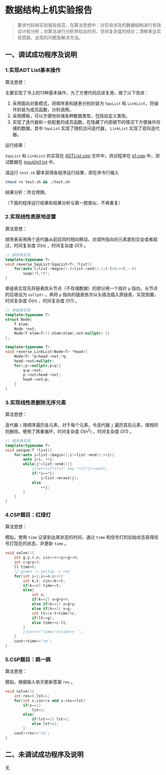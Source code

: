 # 数据结构上机实验报告

> 要求代码和实验报告规范，在算法思想中：对实验涉及的数据结构进行有效设计和分析；对算法进行分析并给出时间、空间复杂度的结论；清晰表达实验思路、出现的问题及解决方法。

## 一、调试成功程序及说明

### 1.实现ADT List基本操作

算法思想：

主要实现了书上的13种基本操作，为了方便代码后续复用，做了以下改进：

1. 采用面向对象模式，将顺序表和链表分别封装为 `SquList` 和 `LinkList`，将操作封装为成员函数，分别调用。
2. 采用模板，可以方便地存储各种数据类型，包括自定义类型。
3. 实现了迭代器和一些配套的成员函数，在隐藏了内部细节的情况下方便操作存储的数据。其中 `SquList` 实现了随机访问迭代器， `LinkList` 实现了双向迭代器。

运行结果：

`SquList` 和 `LinkList` 的实现在 [ADTList.cpp](./ADTList.cpp) 文件中，测试程序在 [p1.cpp](./p1.cpp) 中，测试数据在 [input/in1.txt](./input/in1.txt) 中。

请运行 `test.sh` 脚本获得各程序运行结果，即在命令行输入

```bash
chmod +x test.sh && ./test.sh
```

结果分析：符合预期。

（下面的程序运行结果和结果分析与第一题类似，不再重复）

### 2.实现线性表原地逆置

算法思想：

顺序表采用两个迭代器从前后同时相向移动，对调所指向的元素直到交会或者超过，时间复杂度 $O(n)$ ，时间复杂度 $O(1)$ 。
```cpp
// 顺序表实现
template<typename T>
void reverse_SquList(SquList<T> *list){
    for(auto l=list->begin(),r=list->end()-1;r-l>0;++l,--r)
        swap(*l,*r);
}
```

单链表实现先将链表除头节点（不存储数据）的部分用一个指针 `p` 指向，头节点的后继设为 `nullptr` 。再将 `p` 指向的链表依次以头插法插入原链表，实现倒置。时间复杂度 $O(n)$ ，时间复杂度 $O(1)$ 。
```cpp
// 单链表实现
template<typename T>
struct Node{
    T elem;
    Node *nxt;
    Node(T elem=T()):elem(elem),nxt(nullptr) {}
};

template<typename T>
void reverse_LinkList(Node<T> *head){
    Node<T> *p=head->nxt,*q;
    head->nxt=nullptr;
    for(;p!=nullptr;p=q){
        q=p->nxt;
        p->nxt=head->nxt;
        head->nxt=p;
    }
}
```

### 3.实现线性表删除无序元素

算法思想：

迭代器 `i` 按顺序遍历各元素，对于每个元素，令迭代器 `j` 遍历其后元素，值相同则删除。使用了两重循环，时间复杂度 $O(n^2)$ ，时间复杂度 $O(1)$ 。
```cpp
// 顺序表实现
template<typename T>
void unique(T *list){
    for(auto i=list->begin();i!=list->end();++i){
        auto j=i; ++j;
        while(j!=list->end()){
            //cerr<<(*i)<<" cmp "<<(*j)<<endl;
            if(*i==*j)
                j=list->erase(j);
            else
                ++j;
        }
    }
}
```

### 4.CSP题目：红绿灯

算法思想：

模拟。使用 `time` 记录到达某状态的时间，通过 `time` 和信号灯的初始状态易得信号灯现在的状态，并更新 `time` 。

```cpp
void solve(){
    int g,y,r,n; cin>>r>>y>>g>>n;
    int c=g+y+r;
    ll time=0;
    // green -> yellow -> red
    for(int i=1;i<=n;i++){
        int k,t; cin>>k>>t;
        if(k==0) time+=t;
        else{
            int x;
            if(k==1) x=g+y+r;
            else if(k==2) x=g+y;
            else if(k==3) x=g;
            int lt=(x-t+time)%c;
            if(lt<=g);
            else time+=c-lt;
        }
        //cerr<<"time="<<time<<' ';
    }
    cout<<time<<'\n';
}
```

### 5.CSP题目：跳一跳

算法思想：

模拟。根据输入依次更新答案 `res` 。

```cpp
void solve(){
    int res=0,lst=1;
    for(int x;cin>>x and x;res+=lst)
        if(x==1)
            lst=1;
        else{
            if(lst==1) lst=2;
            else lst+=2;
        }
    cout<<res<<'\n';
}
```

## 二、未调试成功程序及说明

无